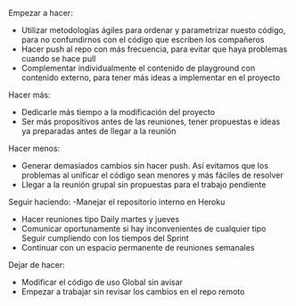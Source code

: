 Empezar a hacer:
- Utilizar metodologías ágiles para ordenar y parametrizar nuesto código, para no confundirnos con el código que escriben los compañeros
- Hacer push al repo con más frecuencia, para evitar que haya problemas cuando se hace pull
- Complementar individualmente el contenido de playground con contenido externo, para tener más ideas a implementar en el proyecto

Hacer más:
- Dedicarle más tiempo a la modificación del proyecto
- Ser más propositivos antes de las reuniones, tener propuestas e ideas ya preparadas antes de llegar a la reunión

Hacer menos:
- Generar demasiados cambios sin hacer push. Así evitamos que los problemas al unificar el código sean menores y más fáciles de resolver
- Llegar a la reunión grupal sin propuestas para el trabajo pendiente

Seguir haciendo:
-Manejar el repositorio interno en Heroku
- Hacer reuniones tipo Daily martes y jueves
- Comunicar oportunamente si hay inconvenientes de cualquier tipo
Seguir cumpliendo con los tiempos del Sprint
- Continuar con un espacio permanente de reuniones semanales

Dejar de hacer:
- Modificar el código de uso Global sin avisar
- Empezar a trabajar sin revisar los cambios en el repo remoto